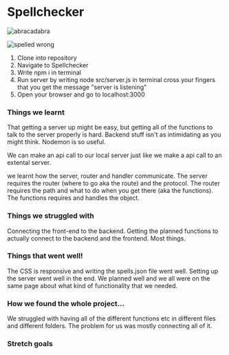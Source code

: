 # Spellchecker

![abracadabra](https://media.giphy.com/media/xT1R9XjxkgsaIQClDG/giphy.gif)

![spelled wrong](https://media.giphy.com/media/55offP4umeJUAvWwHP/giphy.gif)

1. Clone into repository
2. Navigate to Spellchecker 
3. Write npm i in terminal 
4. Run server by writing node src/server.js in terminal
cross your fingers that you get the message "server is listening" 
5. Open your browser and go to localhost:3000

### Things we learnt

That getting a server up might be easy, but getting all of the functions to talk to the server properly is hard. 
Backend stuff isn't as intimidating as you might think. 
Nodemon is so useful. 

We can make an api call to our local server just like we make a api call to an extental server.

we learnt how the server, router and handler communicate. 
The server requires the router (where to go aka the route) and the protocol.
The router requires the path and what to do when you get there (aka the functions).
The functions requires and handles the object.



### Things we struggled with

Connecting the front-end to the backend.
Getting the planned functions to actually connect to the backend and the frontend. 
Most things.

### Things that went well! 

The CSS is responsive and writing the spells.json file went well.
Setting up the server went well in the end.
We planned well and we all were on the same page about what kind of functionality that we needed. 

### How we found the whole project...

We struggled with having all of the different functions etc in different files and different folders. The problem for us was mostly connecting all of it. 

### Stretch goals 


